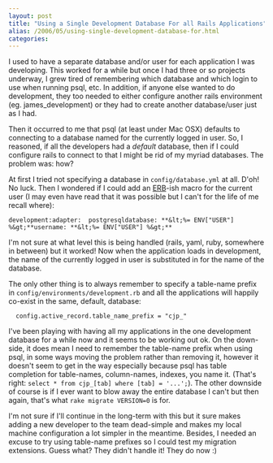 ```yaml
---
layout: post
title: "Using a Single Development Database For all Rails Applications"
alias: /2006/05/using-single-development-database-for.html
categories:
---
```

I used to have a separate database and/or user for each application I was developing. This worked for a while but once I had three or so projects underway, I grew tired of remembering which database and which login to use when running psql, etc. In addition, if anyone else wanted to do development, they too needed to either configure another rails environment (eg. james_development) or they had to create another database/user just as I had.

Then it occurred to me that psql (at least under Mac OSX) defaults to connecting to a database named for the currently logged in user. So, I reasoned, if all the developers had a _default_ database, then if I could configure rails to connect to that I might be rid of my myriad databases. The problem was: how?

At first I tried not specifying a database in `config/database.yml` at all. D'oh! No luck. Then I wondered if I could add an [ERB](http://www.ruby-doc.org/stdlib/libdoc/erb/rdoc/)-ish macro for the current user (I may even have read that it was possible but I can't for the life of me recall where):

```
development:adapter:  postgresqldatabase: **&lt;%= ENV["USER"] %&gt;**username: **&lt;%= ENV["USER"] %&gt;**
```

I'm not sure at what level this is being handled (rails, yaml, ruby, somewhere in between) but it worked! Now when the application loads in development, the name of the currently logged in user is substituted in for the name of the database.

The only other thing is to always remember to specify a table-name prefix in `config/environments/development.rb` and all the applications will happily co-exist in the same, default, database:

```
  config.active_record.table_name_prefix = "cjp_"
```

I've been playing with having all my applications in the one development database for a while now and it seems to be working out ok. On the down-side, it does mean I need to remember the table-name prefix when using psql, in some ways moving the problem rather than removing it, however it doesn't seem to get in the way especially because psql has table completion for table-names, column-names, indexes, you name it. (That's right: `select * from cjp_[tab] where [tab] = '...';`). The other downside of course is if I ever want to blow away the entire database I can't but then again, that's what `rake migrate VERSION=0` is for.

I'm not sure if I'll continue in the long-term with this but it sure makes adding a new developer to the team dead-simple and makes my local machine configuration a lot simpler in the meantime. Besides, I needed an excuse to try using table-name prefixes so I could test my migration extensions. Guess what? They didn't handle it! They do now :)
